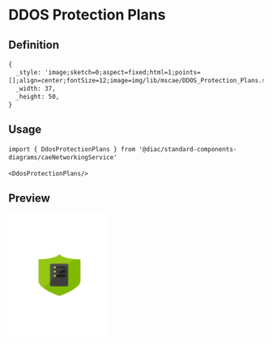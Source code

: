# DDOS Protection Plans

## Definition

```
{
  _style: 'image;sketch=0;aspect=fixed;html=1;points=[];align=center;fontSize=12;image=img/lib/mscae/DDOS_Protection_Plans.svg;strokeColor=none;',
  _width: 37,
  _height: 50,
}
```

## Usage

```
import { DdosProtectionPlans } from '@diac/standard-components-diagrams/caeNetworkingService'

<DdosProtectionPlans/>
```

## Preview

<img src="./ddos-protection-plans.png" width="200"/>
